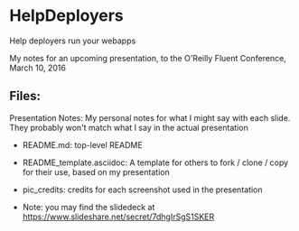 # HelpDeployers
Help deployers run your webapps

My notes for an upcoming presentation, to the O'Reilly Fluent Conference, March 10, 2016

## Files: 

Presentation Notes: My personal notes for what I might say with each slide. They probably won't match what I say in the actual presentation

* README.md: top-level README

* README_template.asciidoc: A template for others to fork / clone / copy for their use, based on my presentation

* pic_credits: credits for each screenshot used in the presentation

* Note: you may find the slidedeck at https://www.slideshare.net/secret/7dhgIrSgS1SKER
